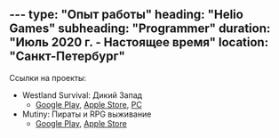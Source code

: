 ﻿﻿---
type: "Опыт работы"
heading: "Helio Games"
subheading: "Programmer"
duration: "Июль 2020 г. - Настоящее время"
location: "Санкт-Петербург"
---

Ссылки на проекты:

* Westland Survival: Дикий Запад
    * <a href="https://play.google.com/store/apps/details?id=com.heliogames.westland&hl=ru&gl=US" target="_blank">Google Play</a>, <a href="https://apps.apple.com/ru/app/westland-survival-%D0%B4%D0%B8%D0%BA%D0%B8%D0%B9-%D0%B7%D0%B0%D0%BF%D0%B0%D0%B4/id1339238576" target="_blank">Apple Store</a>, <a href="https://www.microsoft.com/en-us/p/westland-survival/9ndtkbb5trsb?activetab=pivot:overviewtab" target="_blank">PC</a>
* Mutiny: Пираты и RPG выживание
    * <a href="https://play.google.com/store/apps/details?id=com.heliogames.pirates&hl=ru&gl=US" target="_blank">Google Play</a>, <a href="https://apps.apple.com/ru/app/mutiny-%D0%BF%D0%B8%D1%80%D0%B0%D1%82%D1%8B-%D0%B8-rpg-%D0%B2%D1%8B%D0%B6%D0%B8%D0%B2%D0%B0%D0%BD%D0%B8%D0%B5/id1490838880" target="_blank">Apple Store</a>